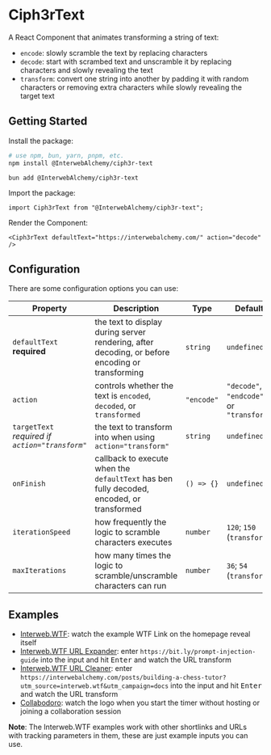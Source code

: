 # Ciph3rText

A React Component that animates transforming a string of text:

- `encode`: slowly scramble the text by replacing characters
- `decode`: start with scrambed text and unscramble it by replacing characters and slowly revealing the text
- `transform`: convert one string into another by padding it with random characters or removing extra characters while slowly revealing the target text

## Getting Started

Install the package:

```sh
# use npm, bun, yarn, pnpm, etc.
npm install @InterwebAlchemy/ciph3r-text
```

```
bun add @InterwebAlchemy/ciph3r-text
```

Import the package:

```tsx
import Ciph3rText from "@InterwebAlchemy/ciph3r-text";
```

Render the Component:

```tsx
<Ciph3rText defaultText="https://interwebalchemy.com/" action="decode" />
```

## Configuration

There are some configuration options you can use:

<!-- prettier-ignore -->
| **Property** | **Description** | **Type** | **Default** |
| -----------  | --------------- | -------- | ----------- |
| `defaultText` **required** | the text to display during server rendering, after decoding, or before encoding or transforming | `string` | `undefined` |
| `action` | controls whether the text is `encoded`, `decoded`, or `transformed` | `"encode"` | `"decode"`, `"endcode"`, or `"transform"` |
| `targetText` *required if `action="transform"`* | the text to transform into when using `action="transform"` | `string` | `undefined` |
| `onFinish` | callback to execute when the `defaultText` has ben fully decoded, encoded, or transformed | `() => {}` | `undefined` |
| `iterationSpeed` | how frequently the logic to scramble characters executes | `number` | `120`; `150` (`transform`) |
| `maxIterations` | how many times the logic to scramble/unscramble characters can run | `number` | `36`; `54` (`transform`) |

## Examples

- [Interweb.WTF](https://www.interweb.wtf/): watch the example WTF Link on the homepage reveal itself
- [Interweb.WTF URL Expander](https://www.interweb.wtf/is/): enter `https://bit.ly/prompt-injection-guide` into the input and hit <kbd>Enter</kbd> and watch the URL transform
- [Interweb.WTF URL Cleaner](https://www.interweb.wtf/clean/): enter `https://interwebalchemy.com/posts/building-a-chess-tutor?utm_source=interweb.wtf&utm_campaign=docs` into the input and hit <kbd>Enter</kbd> and watch the URL transform
- [Collabodoro](https://collabodoro.work/): watch the logo when you start the timer without hosting or joining a collaboration session

**Note**: The Interweb.WTF examples work with other shortlinks and URLs with tracking parameters in them, these are just example inputs you can use.
